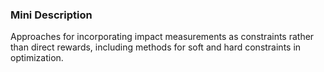 ### Mini Description

Approaches for incorporating impact measurements as constraints rather than direct rewards, including methods for soft and hard constraints in optimization.
